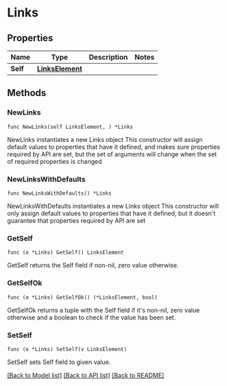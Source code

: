 # Links

## Properties

Name | Type | Description | Notes
------------ | ------------- | ------------- | -------------
**Self** | [**LinksElement**](LinksElement.md) |  | 

## Methods

### NewLinks

`func NewLinks(self LinksElement, ) *Links`

NewLinks instantiates a new Links object
This constructor will assign default values to properties that have it defined,
and makes sure properties required by API are set, but the set of arguments
will change when the set of required properties is changed

### NewLinksWithDefaults

`func NewLinksWithDefaults() *Links`

NewLinksWithDefaults instantiates a new Links object
This constructor will only assign default values to properties that have it defined,
but it doesn't guarantee that properties required by API are set

### GetSelf

`func (o *Links) GetSelf() LinksElement`

GetSelf returns the Self field if non-nil, zero value otherwise.

### GetSelfOk

`func (o *Links) GetSelfOk() (*LinksElement, bool)`

GetSelfOk returns a tuple with the Self field if it's non-nil, zero value otherwise
and a boolean to check if the value has been set.

### SetSelf

`func (o *Links) SetSelf(v LinksElement)`

SetSelf sets Self field to given value.



[[Back to Model list]](../README.md#documentation-for-models) [[Back to API list]](../README.md#documentation-for-api-endpoints) [[Back to README]](../README.md)


